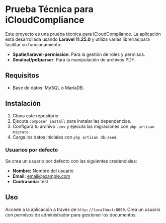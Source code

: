 # Prueba Técnica para iCloudCompliance

Este proyecto es una prueba técnica para iCloudCompliance. La aplicación está desarrollada usando **Laravel 11.25.0** y utiliza varias librerías para facilitar su funcionamiento:

- **Spatie/laravel-permission**: Para la gestión de roles y permisos.
- **Smaloat/pdfparser**: Para la manipulación de archivos PDF.

## Requisitos

- Base de datos: MySQL o MariaDB.

## Instalación

1. Clona este repositorio.
2. Ejecuta `composer install` para instalar las dependencias.
3. Configura tu archivo `.env` y ejecuta las migraciones con `php artisan migrate`.
4. Carga los datos iniciales con `php artisan db:seed`.

### Usuarios por defecto

Se crea un usuario por defecto con las siguientes credenciales:

- **Nombre:** Nombre del usuario
- **Email:** email@example.com
- **Contraseña:** test

## Uso

Accede a la aplicación a través de `http://localhost:8000`. Crea un usuario con permisos de administrador para gestionar los documentos.

